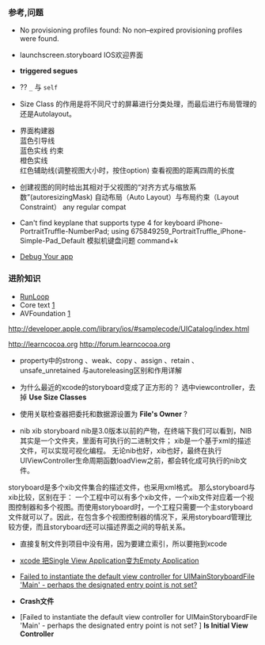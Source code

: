### 参考,问题
- No provisioning profiles found: No non–expired provisioning profiles were found.
- launchscreen.storyboard
IOS欢迎界面


- **triggered segues**
- ?? `_`  与 `self`
- Size Class 的作用是将不同尺寸的屏幕进行分类处理，而最后进行布局管理的还是Autolayout。
- 界面构建器  
蓝色引导线   
蓝色实线  约束   
橙色实线  
红色辅助线(调整视图大小时，按住option)  查看视图的距离四周的长度
- 创建视图的同时给出其相对于父视图的“对齐方式与缩放系数”(autoresizingMask)
自动布局（Auto Layout）与布局约束（Layout Constraint）
any regular compat

- Can't find keyplane that supports type 4 for keyboard iPhone-PortraitTruffle-NumberPad; using 675849259_PortraitTruffle_iPhone-Simple-Pad_Default
模拟机键盘问题 command+k


- [Debug Your app](http://www.cocoachina.com/ios/20141128/10358.html)

### 进阶知识
- [RunLoop](http://www.cocoachina.com/ios/20150601/11970.html)
- Core text [1](http://www.cocoachina.com/industry/20140521/8504.html)
- AVFoundation [1](http://www.cocoachina.com/ios/20150528/11966.html)

http://developer.apple.com/library/ios/#samplecode/UICatalog/index.html

http://learncocoa.org
http://forum.learncocoa.org 

- property中的strong 、weak、copy 、assign 、retain 、unsafe_unretained 与autoreleasing区别和作用详解

- 为什么最近的xcode的storyboard变成了正方形的？
  选中viewcontroller，去掉 **Use Size Classes**

- 使用关联检查器把委托和数据源设置为 **File's Owner** ?
- nib xib storyboard
    nib是3.0版本以前的产物，在终端下我们可以看到，NIB其实是一个文件夹，里面有可执行的二进制文件；
xib是一个基于xml的描述文件，可以实现可视化编程。
无论nib也好，xib也好，最终在执行UIViewController生命周期函数loadView之前，都会转化成可执行的nib文件。

storyboard是多个xib文件集合的描述文件，也采用xml格式。
那么storyboard与xib比较，区别在于：
一个工程中可以有多个xib文件，一个xib文件对应着一个视图控制器和多个视图。而使用storyboard时，一个工程只需要一个主storyboard文件就可以了。因此，在包含多个视图控制器的情况下，采用storyboard管理比较方便，而且storyboard还可以描述界面之间的导航关系。

- 直接复制文件到项目中没有用，因为要建立索引，所以要拖到xcode

- [xcode 把Single View Application变为Empty Application](http://jingyan.baidu.com/article/2a138328bd73f2074b134f6d.html)

- [ Failed to instantiate the default view controller for UIMainStoryboardFile 'Main' - perhaps the designated entry point is not set?
](http://blog.csdn.net/jiajiayouba/article/details/41678101)

- **Crash文件**

- [Failed to instantiate the default view controller for UIMainStoryboardFile 'Main' - perhaps the designated entry point is not set?
]
**Is Initial View Controller**